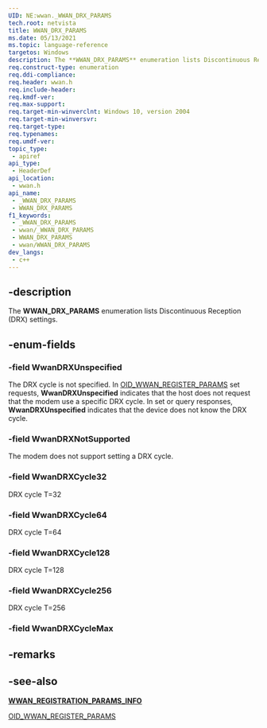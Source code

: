 ```yaml
---
UID: NE:wwan._WWAN_DRX_PARAMS
tech.root: netvista
title: WWAN_DRX_PARAMS
ms.date: 05/13/2021
ms.topic: language-reference
targetos: Windows
description: The **WWAN_DRX_PARAMS** enumeration lists Discontinuous Reception (DRX) settings.
req.construct-type: enumeration
req.ddi-compliance: 
req.header: wwan.h
req.include-header: 
req.kmdf-ver: 
req.max-support: 
req.target-min-winverclnt: Windows 10, version 2004
req.target-min-winversvr: 
req.target-type: 
req.typenames: 
req.umdf-ver: 
topic_type:
 - apiref
api_type:
 - HeaderDef
api_location:
 - wwan.h
api_name:
 - _WWAN_DRX_PARAMS
 - WWAN_DRX_PARAMS
f1_keywords:
 - _WWAN_DRX_PARAMS
 - wwan/_WWAN_DRX_PARAMS
 - WWAN_DRX_PARAMS
 - wwan/WWAN_DRX_PARAMS
dev_langs:
 - c++
---
```


## -description

The **WWAN_DRX_PARAMS** enumeration lists Discontinuous Reception (DRX) settings.

## -enum-fields

### -field WwanDRXUnspecified

The DRX cycle is not specified. In [OID_WWAN_REGISTER_PARAMS](/windows-hardware/drivers/network/oid-wwan-register-params) set requests, **WwanDRXUnspecified** indicates that the host does not request that the modem use a specific DRX cycle. In set or query responses, **WwanDRXUnspecified** indicates that the device does not know the DRX cycle.

### -field WwanDRXNotSupported

The modem does not support setting a DRX cycle.

### -field WwanDRXCycle32

DRX cycle T=32

### -field WwanDRXCycle64

DRX cycle T=64

### -field WwanDRXCycle128

DRX cycle T=128

### -field WwanDRXCycle256

DRX cycle T=256

### -field WwanDRXCycleMax

## -remarks

## -see-also

[**WWAN_REGISTRATION_PARAMS_INFO**](ns-wwan-wwan_registration_params_info.md)

[OID_WWAN_REGISTER_PARAMS](/windows-hardware/drivers/network/oid-wwan-register-params) 
